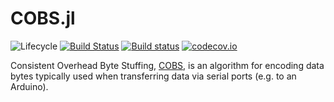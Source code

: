 # COBS.jl

![Lifecycle](https://img.shields.io/badge/lifecycle-experimental-orange.svg)<!--
![Lifecycle](https://img.shields.io/badge/lifecycle-maturing-blue.svg)
![Lifecycle](https://img.shields.io/badge/lifecycle-stable-green.svg)
![Lifecycle](https://img.shields.io/badge/lifecycle-retired-orange.svg)
![Lifecycle](https://img.shields.io/badge/lifecycle-archived-red.svg)
![Lifecycle](https://img.shields.io/badge/lifecycle-dormant-blue.svg) -->
[![Build Status](https://travis-ci.com/yakir12/COBS.jl.svg?branch=master)](https://travis-ci.com/yakir12/COBS.jl)
[![Build status](https://ci.appveyor.com/api/projects/status/man4n93be6545isi/branch/master?svg=true)](https://ci.appveyor.com/project/yakir12/cobs-jl/branch/master)
[![codecov.io](http://codecov.io/github/yakir12/COBS.jl/coverage.svg?branch=master)](http://codecov.io/github/yakir12/COBS.jl?branch=master)

Consistent Overhead Byte Stuffing, [COBS](https://en.wikipedia.org/wiki/Consistent_Overhead_Byte_Stuffing), is an algorithm for encoding data bytes typically used when transferring data via serial ports (e.g. to an Arduino).
